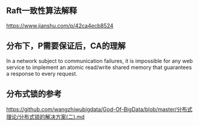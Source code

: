 
## Raft一致性算法解释
https://www.jianshu.com/p/42ca4ecb8524

## 分布下，P需要保证后，CA的理解
In a network subject to communication failures, it is impossible for any web service to implement an atomic read/write shared memory that guarantees a response to every request. 

## 分布式锁的参考
https://github.com/wangzhiwubigdata/God-Of-BigData/blob/master/分布式理论/分布式锁的解决方案(二).md


